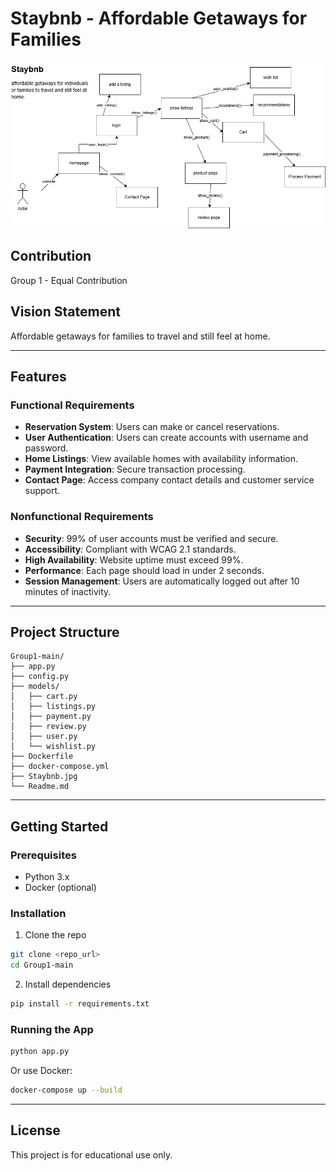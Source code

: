 # Staybnb - Affordable Getaways for Families

![Staybnb](./Staybnb.jpg)

## Contribution
Group 1 - Equal Contribution

## Vision Statement
Affordable getaways for families to travel and still feel at home.

---

## Features

### Functional Requirements
- **Reservation System**: Users can make or cancel reservations.
- **User Authentication**: Users can create accounts with username and password.
- **Home Listings**: View available homes with availability information.
- **Payment Integration**: Secure transaction processing.
- **Contact Page**: Access company contact details and customer service support.

### Nonfunctional Requirements
- **Security**: 99% of user accounts must be verified and secure.
- **Accessibility**: Compliant with WCAG 2.1 standards.
- **High Availability**: Website uptime must exceed 99%.
- **Performance**: Each page should load in under 2 seconds.
- **Session Management**: Users are automatically logged out after 10 minutes of inactivity.

---

## Project Structure
```
Group1-main/
├── app.py
├── config.py
├── models/
│   ├── cart.py
│   ├── listings.py
│   ├── payment.py
│   ├── review.py
│   ├── user.py
│   └── wishlist.py
├── Dockerfile
├── docker-compose.yml
├── Staybnb.jpg
└── Readme.md
```

---

## Getting Started

### Prerequisites
- Python 3.x
- Docker (optional)

### Installation
1. Clone the repo
```bash
git clone <repo_url>
cd Group1-main
```
2. Install dependencies
```bash
pip install -r requirements.txt
```

### Running the App
```bash
python app.py
```

Or use Docker:
```bash
docker-compose up --build
```

---

## License
This project is for educational use only.

